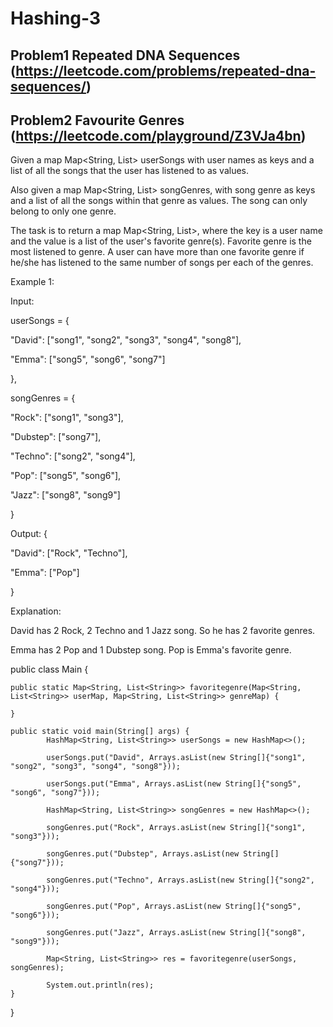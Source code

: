 # Hashing-3

## Problem1  Repeated DNA Sequences (https://leetcode.com/problems/repeated-dna-sequences/)


## Problem2 Favourite Genres (https://leetcode.com/playground/Z3VJa4bn)

Given a map Map<String, List<String>> userSongs with user names as keys and a list of all the songs that the user has listened to as values.


Also given a map Map<String, List<String>> songGenres, with song genre as keys and a list of all the songs within that genre as values. The song can only belong to only one genre.


The task is to return a map Map<String, List<String>>, where the key is a user name and the value is a list of the user's favorite genre(s). Favorite genre is the most listened to genre. A user can have more than one favorite genre if he/she has listened to the same number of songs per each of the genres.


Example 1:


Input:

userSongs = {  

   "David": ["song1", "song2", "song3", "song4", "song8"],

   "Emma":  ["song5", "song6", "song7"]

},

songGenres = {  

   "Rock":    ["song1", "song3"],

   "Dubstep": ["song7"],

   "Techno":  ["song2", "song4"],

   "Pop":     ["song5", "song6"],

   "Jazz":    ["song8", "song9"]

}


Output: {  

   "David": ["Rock", "Techno"],

   "Emma":  ["Pop"]

}


Explanation:

David has 2 Rock, 2 Techno and 1 Jazz song. So he has 2 favorite genres.

Emma has 2 Pop and 1 Dubstep song. Pop is Emma's favorite genre.

public class Main {

    public static Map<String, List<String>> favoritegenre(Map<String, List<String>> userMap, Map<String, List<String>> genreMap) {

    }

    public static void main(String[] args) {
            HashMap<String, List<String>> userSongs = new HashMap<>();

            userSongs.put("David", Arrays.asList(new String[]{"song1", "song2", "song3", "song4", "song8"}));

            userSongs.put("Emma", Arrays.asList(new String[]{"song5", "song6", "song7"}));

            HashMap<String, List<String>> songGenres = new HashMap<>();

            songGenres.put("Rock", Arrays.asList(new String[]{"song1", "song3"}));

            songGenres.put("Dubstep", Arrays.asList(new String[]{"song7"}));

            songGenres.put("Techno", Arrays.asList(new String[]{"song2", "song4"}));

            songGenres.put("Pop", Arrays.asList(new String[]{"song5", "song6"}));

            songGenres.put("Jazz", Arrays.asList(new String[]{"song8", "song9"}));

            Map<String, List<String>> res = favoritegenre(userSongs, songGenres);

            System.out.println(res);
    }

}
